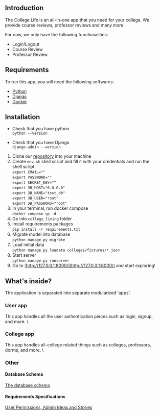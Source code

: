 ## Introduction

The College Life is an all-in-one app that you need for your college. We provide course reviews, professor reviews and
many more.

For now, we only have the following functionalities:
- Login/Logout
- Course Review
- Professor Review

## Requirements

To run this app, you will need the following softwares:

- [Python](https://realpython.com/installing-python/)
- [Django](https://docs.djangoproject.com/en/4.1/topics/install/#installing-official-release)
- [Docker](https://docs.docker.com/get-docker/)

## Installation

- Check that you have python\
`python --version`

- Check that you have Django\
`django-admin --version`

1. Clone our [repository](https://github.com/nategreb/college-life.git) into your machine
2. Create `env.sh` shell script and fill it with your credentials and run the shell script\
`export EMAIL=""`\
`export PASSWORD=""`\
`export SECRET_KEY=""`\
`export DB_HOST="0.0.0.0"`\
`export DB_NAME="test_db"`\
`export DB_USER="root"`\
`export DB_PASSWORD="root"`
3. In your terminal, run docker compose\
`docker compose up -d`
4. Go into `college_living` folder
5. Install requirements packages\
   `pip install -r requirements.txt`
6. Migrate model into database\
   `python manage.py migrate`
7. Load initial data\
   `python manage.py loadata colleges/fixtures/*.json`
8. Start server\
   `python manage.py runserver`
9. Go to [http://127.0.0.1:8000/](http://127.0.0.1:8000/) and start exploring!

## What's inside?

The application is separated into separate modularized 'apps'.

### User app

This app handles all the user authentication pieces such as login, signup, and more. \

### College app

This app handles all-college related things such as colleges, professors, dorms, and more. \

### Other

#### Database Schema

[The database schema](https://lucid.app/lucidchart/da4967dc-187f-4e87-b688-998ee54864e2/edit?viewport_loc=-2673%2C-743%2C2498%2C1382%2CdQU9AV-7MZRt&invitationId=inv_692d414c-97e7-4edc-b2c7-565d60652b49)

#### Requirements Specifications

[User Permissions, Admin Ideas and Stories](https://college-living.notion.site/Requirements-6106c49c56224931a479d272da2a7d1f)

